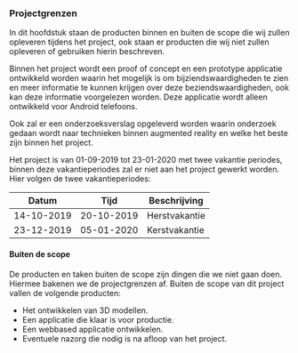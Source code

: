 ### Projectgrenzen
In dit hoofdstuk staan de producten binnen en buiten de scope die wij zullen opleveren tijdens het project, ook staan er producten die wij niet zullen opleveren of gebruiken hierin beschreven.

Binnen het project wordt een proof of concept en een prototype applicatie ontwikkeld worden waarin het mogelijk is om bijziendswaardigheden te zien en meer informatie te kunnen krijgen over deze beziendswaardigheden, ook kan deze informatie voorgelezen worden. Deze applicatie wordt alleen ontwikkeld voor Android telefoons.

Ook zal er een onderzoeksverslag opgeleverd worden waarin onderzoek gedaan wordt naar technieken binnen augmented reality en welke het beste zijn binnen het project.

Het project is van 01-09-2019 tot 23-01-2020 met twee vakantie periodes, binnen deze vakantieperiodes zal er niet aan het project gewerkt worden. Hier volgen de twee vakantieperiodes:

| Datum     | Tijd       | Beschrijving  |
| --------- | ---------- | --------------| 
|14-10-2019 |	20-10-2019 | Herstvakantie |
|23-12-2019 |	05-01-2020 | Kerstvakantie |

#### Buiten de scope
De producten en taken buiten de scope zijn dingen die we niet gaan doen. Hiermee bakenen we de projectgrenzen af. Buiten de scope van dit project vallen de volgende producten:
- Het ontwikkelen van 3D modellen.
- Een applicatie die klaar is voor productie.
- Een webbased applicatie ontwikkelen.
- Eventuele nazorg die nodig is na afloop van het project.

